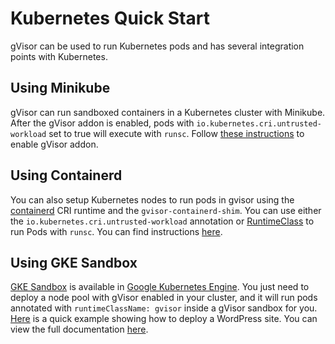 # Kubernetes Quick Start

gVisor can be used to run Kubernetes pods and has several integration points
with Kubernetes.

## Using Minikube

gVisor can run sandboxed containers in a Kubernetes cluster with Minikube. After
the gVisor addon is enabled, pods with `io.kubernetes.cri.untrusted-workload`
set to true will execute with `runsc`. Follow [these instructions][minikube] to
enable gVisor addon.

## Using Containerd

You can also setup Kubernetes nodes to run pods in gvisor using the
[containerd][containerd] CRI runtime and the `gvisor-containerd-shim`. You can
use either the `io.kubernetes.cri.untrusted-workload` annotation or
[RuntimeClass][runtimeclass] to run Pods with `runsc`. You can find instructions
[here][gvisor-containerd-shim].

## Using GKE Sandbox

[GKE Sandbox][gke-sandbox] is available in [Google Kubernetes Engine][gke]. You
just need to deploy a node pool with gVisor enabled in your cluster, and it will
run pods annotated with `runtimeClassName: gvisor` inside a gVisor sandbox for
you. [Here][wordpress-quick] is a quick example showing how to deploy a
WordPress site. You can view the full documentation [here][gke-sandbox-docs].

[containerd]: https://containerd.io/
[minikube]: https://github.com/kubernetes/minikube/blob/master/deploy/addons/gvisor/README.md
[gke]: https://cloud.google.com/kubernetes-engine/
[gke-sandbox]: https://cloud.google.com/kubernetes-engine/sandbox/
[gke-sandbox-docs]: https://cloud.google.com/kubernetes-engine/docs/how-to/sandbox-pods
[gvisor-containerd-shim]: https://github.com/google/gvisor-containerd-shim
[runtimeclass]: https://kubernetes.io/docs/concepts/containers/runtime-class/
[wordpress-quick]: /docs/tutorials/kubernetes/
